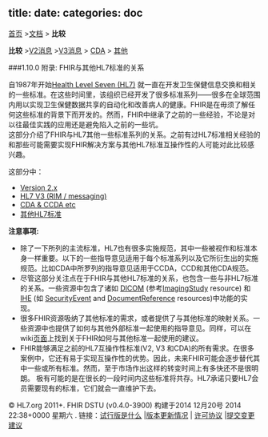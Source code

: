 title: 
date: 
categories: doc
---

  [首页](../home/index.html) >[文档](documentation.html) > **比较**	


 **比较**  >[V2消息](comparison-v2.html) >[V3消息](comparison-v3.html) > [CDA](comparison-cda.html) > [其他](comparison-other.html) 

###1.10.0  附录: FHIR与其他HL7标准的关系

自1987年开始[Health Level Seven (HL7)](http://www.hl7.org) 就一直在开发卫生保健信息交换和相关的一些标准。在这些时间里，该组织已经开发了很多标准系列——很多在全球范围内用以实现卫生保健数据共享的自动化和改善病人的健康。FHIR是在毋须了解任何这些标准的背景下而开发的。然而，FHIR中继承了之前的一些经验，不论是对以往最佳实践的应用还是避免陷入之前的一些坑。   
这部分介绍了FHIR与HL7其他一些标准系列的关系。之前有过HL7标准相关经验的和那些可能需要实现FHIR解决方案与其他HL7标准互操作性的人可能对此比较感兴趣。  

这部分中：
*   [Version 2.x](comparison-v2.html)
*   [HL7 V3 (RIM / messaging)](comparison-v3.html)
*   [CDA &amp; CCDA etc](comparison-cda.html)
*   [其他HL7标准](comparison-other.html)

**注意事项:**

*	除了一下所列的主流标准，HL7也有很多实施规范，其中一些被视作和标准本身一样重要。以下的一些指导意见适用于每个标准系列以及它所衍生出的实施规范。比如CDA中所罗列的指导意见适用于CCDA，CCD和其他CDA规范。    
*   尽管这部分关注点在于FHIR与其他HL7标准的关系，也包含一些与非HL7标准的关系。一些资源中包含了诸如 [DICOM](http://medical.nema.org)  (参考[ImagingStudy](../clin/imagingstudy.html) resource) 和 [IHE](http://www.ihe.net/)  (如 [SecurityEvent](../infra/securityevent.html) and [DocumentReference](../infra/documentreference.html) resources)中功能的实现。   
*   很多FHIR资源吸纳了其他标准的需求，或者提供了与其他标准的映射关系。一些资源中也提供了如何与其他外部标准一起使用的指导意见。同样，可以在wiki[页面](http://wiki.hl7.org/index.php?title=FHIR_and_Other_Specifications)上找到关于FHIR如何与其他标准一起使用的建议。   
*   FHIR能够满足之前的HL7互操作性标准(V2, V3 和CDA)的所有需求。在很多案例中，它还有易于实现互操作性的优势。因此，未来FHIR可能会逐步替代其中一些或所有标准。然而，至于市场作出这样的转变时间上有多快还不是很明朗。 极有可能的是在很长的一段时间内这些标准将共存。HL7承诺只要HL7会员需要现有的标准，它们就会一直维护下去。
 

&copy; HL7.org 2011+. FHIR DSTU (v0.4.0-3900) 构建于2014  12月20号 2014 22:38+0000 星期六 . 
  链接：[试行版是什么](http://hl7.org/implement/standards/fhir/dstu.htmll) |[版本更新情况](http://hl7.org/implement/standards/fhir/history.htmll) | [许可协议](http://hl7.org/implement/standards/fhir/license.htmll) |[提交变更建议](http://gforge.hl7.org/gf/project/fhir/tracker/?action=TrackerItemAdd&tracker_id=677) 		